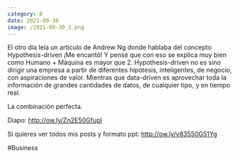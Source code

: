 ```yaml
--- 
category: B 
date: 2021-09-30 
image: /2021-09-30_1.png 
--- 
```


El otro día leía un artículo de Andrew Ng donde hablaba del concepto Hypothesis-driven ¡Me encantó! Y pensé que con eso se explica muy bien como Humano + Máquina es mayor que 2. 
Hypothesis-driven no es sino dirigir una empresa a partir de diferentes hipótesis, inteligentes, de negocio, con aspiraciones de valor.  Mientras que data-driven es aprovechar toda la información de grandes cantidades de datos, de cualquier tipo, y en tiempo real. 

La combinación perfecta.

Diapo: http://ow.ly/Zn2E50Gfupl 

Si quieres ver todos mis posts y formato ppt: http://ow.ly/y83550G51Yg

#Business
